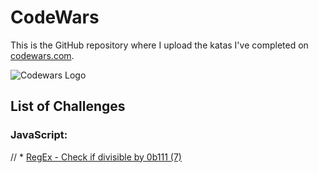 # CodeWars

This is the GitHub repository where I upload the katas I've completed on
[codewars.com](https://www.codewars.com/).

![Codewars Logo](https://www.codewars.com/users/malteezy/badges/large)

## List of Challenges

### JavaScript:

// * [RegEx - Check if divisible by 0b111 (7)](js/regex_binary_divisible.js)
